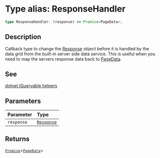 # Type alias: ResponseHandler

```ts
type ResponseHandler: (response) => Promise<PageData>;
```

## Description

Callback type to change the [Response](https://developer.mozilla.org/docs/Web/API/Response)
object before it is handled by the data grid from the built-in server side data service.
This is useful when you need to map the servers response data back to [PageData](../interfaces/PageData.md).

## See

[dotnet IQueryable helpers](https://www.nuget.org/packages/DataGridVueDotnet/0.0.1-alpha)

## Parameters

| Parameter | Type |
| :------ | :------ |
| `response` | [`Response`]( https://developer.mozilla.org/docs/Web/API/Response ) |

## Returns

[`Promise`](https://developer.mozilla.org/docs/Web/JavaScript/Reference/Global_Objects/Promise)\<[`PageData`](../interfaces/PageData.md)\>
